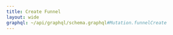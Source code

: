 ```yaml
---
title: Create Funnel
layout: wide
graphql: ~/api/graphql/schema.graphql#Mutation.funnelCreate
---
```


